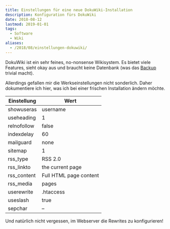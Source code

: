 ```yaml
---
title: Einstellungen für eine neue DokuWiki-Installation
description: Konfiguration fürs DokuWiki
date: 2018-08-12
lastmod: 2019-01-01
tags:
  - Software
  - Wiki
aliases:
  - /2018/08/einstellungen-dokuwiki/
---
```

DokuWiki ist ein sehr feines, no-nonsense Wikisystem. Es bietet viele Features, sieht okay aus und braucht keine Datenbank (was das [Backup](/backup-dokuwiki-tarsnap/) trivial macht).

Allerdings gefallen mir die Werkseinstellungen nicht sonderlich. Daher dokumentiere ich hier, was ich bei einer frischen Installation ändern möchte.

|Einstellung|Wert|
|---|---|
|showuseras|username|
|useheading|1|
|relnofollow|false|
|indexdelay|60|
|mailguard|none|
|sitemap|1|
|rss_type|RSS 2.0|
|rss_linkto|the current page|
|rss_content|Full HTML page content|
|rss_media|pages|
|userewrite|.htaccess|
|useslash|true|
|sepchar|–|

Und natürlich nicht vergessen, im Webserver die Rewrites zu konfigurieren!
